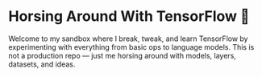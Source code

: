 # Horsing Around With TensorFlow 🐎

Welcome to my sandbox where I break, tweak, and learn TensorFlow by experimenting with everything from basic ops to language models.
This is not a production repo — just me horsing around with models, layers, datasets, and ideas.
